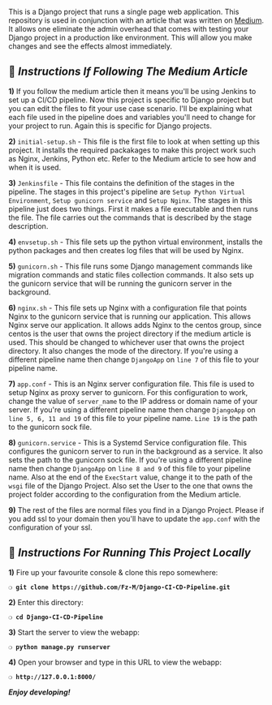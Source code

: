 This is a Django project that runs a single page web application. This repository is used in conjunction with an article that was written on [Medium](https://medium.com/@Fz-M/build-a-django-ci-cd-pipeline-using-jenkins-e90cbe098970?sk=3bdfb50a12ae9cadda426b1463a442b9). It allows one eliminate the admin overhead that comes with testing your Django project in a production like environment. This will allow you make changes and see the effects almost immediately.

## :page_with_curl:  _Instructions If Following The Medium Article_

**1)** If you follow the medium article then it means you'll be using Jenkins to set up a CI/CD pipeline. Now this project is specific to Django project but you can edit the files to fit your use case scenario. I'll be explaining what each file used in the pipeline does and variables you'll need to change for your project to run. Again this is specific for Django projects.

**2)** `initial-setup.sh` - This file is the first file to look at when setting up this project. It installs the required packakages to make this project work such as Nginx, Jenkins, Python etc. Refer to the Medium article to see how and when it is used.

**3)** `Jenkinsfile` - This file contains the definition of the stages in the pipeline. The stages in this project's pipeline are `Setup Python Virtual Environment`, `Setup gunicorn service` and `Setup Nginx`. The stages in this pipeline just does two things. First it makes a file executable and then runs the file. The file carries out the commands that is described by the stage description.

**4)** `envsetup.sh` - This file sets up the python virtual environment, installs the python packages and then creates log files that will be used by Nginx. 

**5)** `gunicorn.sh` - This file runs some Django management commands like migration commands and static files collection commands. It also sets up the gunicorn service that will be running the gunicorn server in the background.

**6)** `nginx.sh` - This file sets up Nginx with a configuration file that points Nginx to the gunicorn service that is running our application. This allows Nginx serve our application. It allows adds Nginx to the centos group, since centos is the user that owns the project directory if the medium article is used. This should be changed to whichever user that owns the project directory. It also changes the mode of the directory. If you're using a different pipeline name then change `DjangoApp` on `line 7` of this file to your pipeline name.

**7)** `app.conf` - This is an Nginx server configuration file. This file is used to setup Nginx as proxy server to gunicorn. For this configuration to work, change the value of `server_name` to the IP address or domain name of your server. If you're using a different pipeline name then change `DjangoApp` on `line 5, 6, 11 and 19` of this file to your pipeline name. `Line 19` is the path to the gunicorn sock file.

**8)** `gunicorn.service` - This is a Systemd Service configuration file. This configures the gunicorn server to run in the background as a service. It also sets the path to the gunicorn sock file. If you're using a different pipeline name then change `DjangoApp` on `line 8 and 9` of this file to your pipeline name. Also at the end of the `ExecStart` value, change it to the path of the `wsgi` file of the Django Project. Also set the User to the one that owns the project folder according to the configuration from the Medium article.

**9)** The rest of the files are normal files you find in a Django Project. Please if you add ssl to your domain then you'll have to update the `app.conf` with the configuration of your ssl.

## :page_with_curl:  _Instructions For Running This Project Locally_

**1)** Fire up your favourite console & clone this repo somewhere:

__`❍ git clone https://github.com/Fz-M/Django-CI-CD-Pipeline.git`__

**2)** Enter this directory:

__`❍ cd Django-CI-CD-Pipeline`__

**3)** Start the server to view the webapp:

__`❍ python manage.py runserver `__

**4)** Open your browser and type in this URL to view the webapp:

__`❍ http://127.0.0.1:8000/`__

__*Enjoy developing!*__
